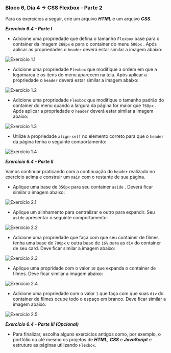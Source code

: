 ### Bloco 6, Dia 4 -> CSS Flexbox - Parte 2

Para os exercícios a seguir, crie um arquivo **_HTML_** e um arquivo **_CSS_**.

_**Exercício 6.4 - Parte I**_

 - Adicione uma propriedade que defina o tamanho `Flexbox` base para o container da imagem `268px` e para o container do menu `500px` . Após aplicar as propriedades o `header` deverá estar similar a imagem abaixo:

 ![Exercício 1.1](https://content-assets.betrybe.com/prod/exercicio-1.jpeg)

 - Adicione uma propriedade `Flexbox` que modifique a ordem em que a logomarca e os itens do menu aparecem na tela. Após aplicar a propriedade o `header` deverá estar similar a imagem abaixo:

 ![Exercício 1.2](https://content-assets.betrybe.com/prod/exercicio-2.jpeg)

 - Adicione uma propriedade `Flexbox` que modifique o tamanho padrão do container do menu quando a largura da página for maior que `768px` . Após aplicar a propriedade o `header` deverá estar similar a imagem abaixo:

 ![Exercício 1.3](https://content-assets.betrybe.com/prod/exercicio-3.jpeg)

- Utilize a propriedade `align-self` no elemento correto para que o `header` da página tenha o seguinte comportamento:
 
 ![Exercício 1.4](https://content-assets.betrybe.com/prod/exercicio-4.jpeg)

_**Exercício 6.4 - Parte II**_

Vamos continuar praticando com a continuação do `header` realizado no exercício acima e construir um `main` com o restante de sua página.

 - Aplique uma base de `350px` para seu container `aside` . Deverá ficar similar a imagem abaixo:

 ![Exercício 2.1](https://content-assets.betrybe.com/prod/exercicio-part2-1.png)

 - Aplique um alinhamento para centralizar e outro para expandir. Seu `aside` apresentar o seguinte comportamento:

 ![Exercício 2.2](https://content-assets.betrybe.com/prod/exercicio-part2-2.png)

 - Adicione uma propriedade que faça com que seu container de filmes tenha uma base de `700px` e outra base de `16%` para as `div` do container de seu card. Deve ficar similar a imagem abaixo:

 ![Exercício 2.3](https://content-assets.betrybe.com/prod/exercicio-part2-3.png)

 - Aplique uma propridade com o valor `10` que expanda o container de filmes. Deve ficar similar a imagem abaixo:

 ![Exercício 2.4](https://content-assets.betrybe.com/prod/exercicio-part2-4.png)

 - Adicione uma propriedade com o valor `1` que faça com que suas `div` do container de filmes ocupe todo o espaço em branco. Deve ficar similar a imagem abaixo:

 ![Exercício 2.5](https://content-assets.betrybe.com/prod/exercicio-part2-5.png)

_**Exercício 6.4 - Parte III (Opcional)**_

 - Para finalizar, escolha alguns exercícios antigos como, por exemplo, o portfólio ou até mesmo os projetos de **_HTML_**, **_CSS_** e **_JavaScript_** e estruture as páginas utilizando `Flexbox`.